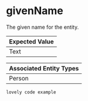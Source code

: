 # givenName 

The given name for the entity.   

| Expected Value |        
| ------------- |
| Text          | 


| Associated Entity Types |        
| ------------- |
| Person         | 


```
lovely code example 
```